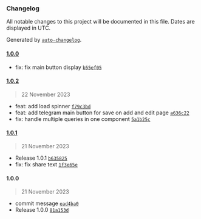 ### Changelog

All notable changes to this project will be documented in this file. Dates are displayed in UTC.

Generated by [`auto-changelog`](https://github.com/CookPete/auto-changelog).

#### [1.0.0](https://github.com/oleh-mukoyed/recipes/compare/1.0.2...1.0.0)

- fix: fix main button display [`b55ef05`](https://github.com/oleh-mukoyed/recipes/commit/b55ef0538e74fa610ab7c3aed0d0e791ae68fff4)

#### [1.0.2](https://github.com/oleh-mukoyed/recipes/compare/1.0.1...1.0.2)

> 22 November 2023

- feat: add load spinner [`f79c3bd`](https://github.com/oleh-mukoyed/recipes/commit/f79c3bd4bc8ba6c51495b09e13d330d36458741f)
- feat: add telegram main button for save on add and edit page [`a636c22`](https://github.com/oleh-mukoyed/recipes/commit/a636c22b9be63ce8f05b06b218754db5c7ea7845)
- fix: handle multiple queries in one component [`5a1b25c`](https://github.com/oleh-mukoyed/recipes/commit/5a1b25c262ecdd87f90e43531538e0a4af6441ca)

#### [1.0.1](https://github.com/oleh-mukoyed/recipes/compare/1.0.0...1.0.1)

> 21 November 2023

- Release 1.0.1 [`b635825`](https://github.com/oleh-mukoyed/recipes/commit/b6358256402201565b74bec19b0f9311e5858d68)
- fix: fix share text [`1f3e65e`](https://github.com/oleh-mukoyed/recipes/commit/1f3e65e876ae53fa59d6c74a7b96f5543432e5b6)

#### 1.0.0

> 21 November 2023

- commit message [`ead4ba0`](https://github.com/oleh-mukoyed/recipes/commit/ead4ba0977fb873ad15332cef8f953a9922ab0fa)
- Release 1.0.0 [`81a153d`](https://github.com/oleh-mukoyed/recipes/commit/81a153d027df986f7aac6dcb2a77262734a51444)
